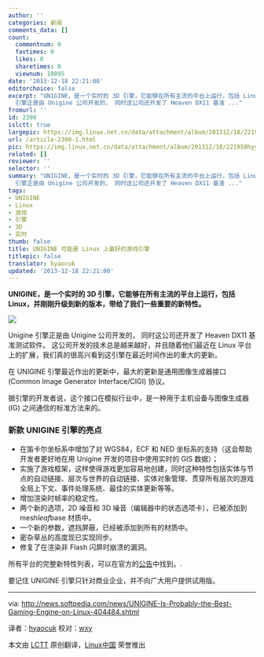 ```yaml
---
author: ''
categories: 新闻
comments_data: []
count:
  commentnum: 0
  favtimes: 0
  likes: 0
  sharetimes: 0
  viewnum: 10895
date: '2013-12-18 22:21:00'
editorchoice: false
excerpt: "UNIGINE，是一个实时的 3D 引擎，它能够在所有主流的平台上运行，包括 Linux，并刚刚升级到新的版本，带给了我们一些重要的新特性。\r\n\r\nUnigine
  引擎正是由 Unigine 公司开发的， 同时这公司还开发了 Heaven DX11 基准 ..."
fromurl: ''
id: 2390
islctt: true
largepic: https://img.linux.net.cn/data/attachment/album/201312/18/221950hyybxoznsjt17puo.jpg
url: /article-2390-1.html
pic: https://img.linux.net.cn/data/attachment/album/201312/18/221950hyybxoznsjt17puo.jpg.thumb.jpg
related: []
reviewer: ''
selector: ''
summary: "UNIGINE，是一个实时的 3D 引擎，它能够在所有主流的平台上运行，包括 Linux，并刚刚升级到新的版本，带给了我们一些重要的新特性。\r\n\r\nUnigine
  引擎正是由 Unigine 公司开发的， 同时这公司还开发了 Heaven DX11 基准 ..."
tags:
- UNIGINE
- Linux
- 游戏
- 引擎
- 3D
- 实时
thumb: false
title: UNIGINE 可能是 Linux 上最好的游戏引擎
titlepic: false
translator: hyaocuk
updated: '2013-12-18 22:21:00'
---
```


**UNIGINE，是一个实时的 3D 引擎，它能够在所有主流的平台上运行，包括 Linux，并刚刚升级到新的版本，带给了我们一些重要的新特性。**


![](https://img.linux.net.cn/data/attachment/album/201312/18/221950hyybxoznsjt17puo.jpg)


Unigine 引擎正是由 Unigine 公司开发的， 同时这公司还开发了 Heaven DX11 基准测试软件。 这公司开发的技术总是越来越好，并且随着他们最近在 Linux 平台上的扩展，我们真的很高兴看到这引擎在最近时间作出的重大的更新。


在 UNIGINE 引擎最近作出的更新中，最大的更新是通用图像生成器接口 (Common Image Generator Interface/CIGI) 协议。


据引擎的开发者说，这个接口在模拟行业中，是一种用于主机设备与图像生成器 (IG) 之间通信的标准方法来的。


### 新款 UNIGINE 引擎的亮点


* 在笛卡尔坐标系中增加了对 WGS84，ECF 和 NED 坐标系的支持（这会帮助开发者更好地在用 Unigine 开发的项目中使用实时的 GIS 数据）；
* 实施了游戏框架，这样使得游戏更加容易地创建，同时这种特性包括实体与节点的自动链接、层次与世界的自动链接、实体对象管理、贯穿所有层次的游戏全局上下文、事件处理系统、最佳的实体更新等等。
* 增加渲染时帧率的稳定性。
* 两个新的选项，2D 噪音和 3D 噪音（编辑器中的状态选项卡），已被添加到 mesh*leaf*base 材质中。
* 一个新的参数，遮挡屏蔽，已经被添加到所有的材质中。
* 密杂草丛的高度现已实现同步。
* 修复了在渲染非 Flash 闪屏时崩溃的漏洞。


所有平台的完整新特性列表，可以在官方的[公告](http://www.unigine.com/devlog/2013/11/27/113)中找到。.


要记住 UNIGINE 引擎只针对商业企业，并不向广大用户提供试用版。




---


via: <http://news.softpedia.com/news/UNIGINE-Is-Probably-the-Best-Gaming-Engine-on-Linux-404484.shtml>


译者：[hyaocuk](https://github.com/hyaocuk) 校对：[wxy](https://github.com/wxy)


本文由 [LCTT](https://github.com/LCTT/TranslateProject) 原创翻译，[Linux中国](http://linux.cn/) 荣誉推出